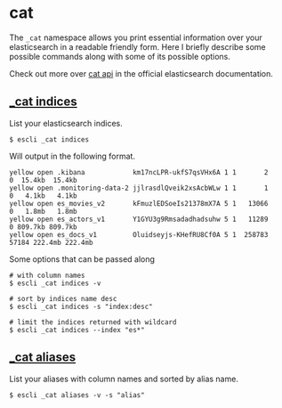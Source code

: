 # cat

The `_cat` namespace allows you print essential information over your
elasticsearch in a readable friendly form. Here I briefly describe some possible
commands along with some of its possible options.

Check out more over [cat
api](https://www.elastic.co/guide/en/elasticsearch/reference/current/cat.html)
in the official elasticsearch documentation.

## [_cat indices](https://www.elastic.co/guide/en/elasticsearch/client/javascript-api/current/api-reference.html#api-cat-indices)

List your elasticsearch indices.

```
$ escli _cat indices
```

Will output in the following format.

```
yellow open .kibana            km17ncLPR-ukfS7qsVHx6A 1 1       2      0  15.4kb  15.4kb
yellow open .monitoring-data-2 jjlrasdlQveik2xsAcbWLw 1 1       1      0   4.1kb   4.1kb
yellow open es_movies_v2       kFmuzlEDSoeIs21378mX7A 5 1   13066      0   1.8mb   1.8mb
yellow open es_actors_v1       Y1GYU3g9Rmsadadhadsuhw 5 1   11289      0 809.7kb 809.7kb
yellow open es_docs_v1         Oluidseyjs-KHefRU8Cf0A 5 1  258783  57184 222.4mb 222.4mb
```

Some options that can be passed along

```
# with column names
$ escli _cat indices -v

# sort by indices name desc
$ escli _cat indices -s "index:desc"

# limit the indices returned with wildcard
$ escli _cat indices --index "es*"
```

## [_cat aliases](https://www.elastic.co/guide/en/elasticsearch/client/javascript-api/current/api-reference.html#api-cat-aliases)

List your aliases with column names and sorted by alias name.

```
$ escli _cat aliases -v -s "alias"
```
